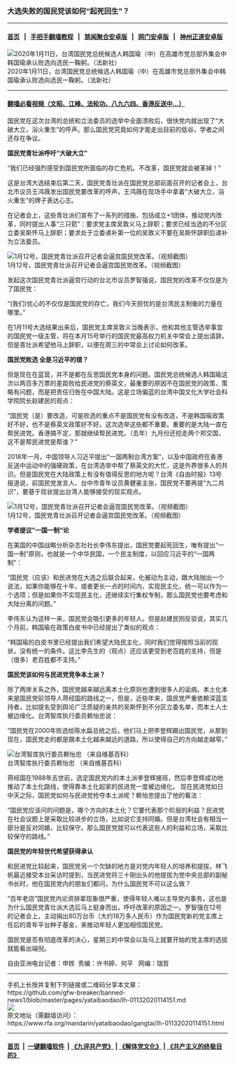 ### 大选失败的国民党该如何“起死回生”？
------------------------

#### [首页](https://github.com/gfw-breaker/banned-news1/blob/master/README.md) &nbsp;&nbsp;|&nbsp;&nbsp; [手把手翻墙教程](https://github.com/gfw-breaker/guides/wiki) &nbsp;&nbsp;|&nbsp;&nbsp; [禁闻聚合安卓版](https://github.com/gfw-breaker/bn-android) &nbsp;&nbsp;|&nbsp;&nbsp; [网门安卓版](https://github.com/oGate2/oGate) &nbsp;&nbsp;|&nbsp;&nbsp; [神州正道安卓版](https://github.com/SzzdOgate/update) 



<div id="headerimg">
 <img alt="2020年1月11日，台湾国民党总统候选人韩国瑜（中）在高雄市党总部外集会中韩国瑜承认败选向选民一鞠躬。（法新社）
" src="https://www.rfa.org/mandarin/yataibaodao/gangtai/lh-01132020114151.html/000_1NM6IS.jpg/@@images/01a71237-0412-480f-9845-ee77d51588bd.jpeg" title="2020年1月11日，台湾国民党总统候选人韩国瑜（中）在高雄市党总部外集会中韩国瑜承认败选向选民一鞠躬。（法新社）
"/>
 <div id="headerimgcontents">
  <div id="headerimgcaption">
   <span>
    2020年1月11日，台湾国民党总统候选人韩国瑜（中）在高雄市党总部外集会中韩国瑜承认败选向选民一鞠躬。（法新社）
   </span>
   <!-- zoomattribute -->
  </div>
  <!-- headerimgcaption -->
 </div>
 <!-- headerimagecontents -->
</div>

<hr/>


#### [翻墙必看视频（文昭、江峰、法轮功、八九六四、香港反送中...）](http://167.172.214.107/home.html)

<div id="storytext">
 <div>
  <div class="slot_header">
  </div>
 </div>
 <p>
 </p>
 <p>
  国民党在这次台湾的总统和立法委员的选举中全面溃败后，很快党内就出现了“大破大立，浴火重生”的呼声。那么国民党究竟如何才能走出目前的低谷，学者之间还存在争议。
 </p>
 <p>
  <b>
   国民党青壮派呼吁“大破大立”
  </b>
 </p>
 <p>
  “我们已经强烈感受到国民党所面临的存亡危机。不改革，国民党就会被革掉！”
 </p>
 <p>
  这是台湾大选结束后第二天，国民党青壮派在国民党总部前面召开的记者会上，台北市议员王鸿薇发出国民党要改革的呼声。王鸿薇在现场手中拿着“大破大立，浴火重生”的牌子表达心志。
 </p>
 <p>
 </p>
 <p>
 </p>
 <p>
  在记者会上，这些青壮派们宣布了一系列的措施，包括成立+1团体，推动党内改革，同时提出人事“三只箭”：要求党主席吴敦义马上辞职；要求已经当选的不分区立委吴斯怀马上辞职；要求处于立委递补第一位的吴敦义不要在吴斯怀辞职后递补为立法委员。
 </p>
 <p>
 </p>
 <p>
  <div class="image-inline captioned" style="width:1500px;">
   <div style="width:1500px;">
    <img alt="1月12号，国民党青壮派召开记者会逼宫国民党改革。（视频截图）" src="https://www.rfa.org/mandarin/yataibaodao/gangtai/lh-01132020114151.html/56fe2.jpg" title="1月12号，国民党青壮派召开记者会逼宫国民党改革。（视频截图）"/>
   </div>
   <div class="image-caption">
    <span style="width:1500px;">
     1月12号，国民党青壮派召开记者会逼宫国民党改革。（视频截图）
    </span>
    <span class="copyright">
    </span>
   </div>
  </div>
 </p>
 <p>
  发起这次国民党青壮派逼宫行动的台北市议员罗智强说，国民党的改革不仅仅是为了国民党：
 </p>
 <p>
  “(我们)忧心的不仅仅是国民党的存亡，我们今天担忧的是台湾民主制衡的力量在哪里。”
 </p>
 <p>
  在1月11号大选结果出来后，国民党主席吴敦义当晚表示，他和其他主管选举事宜的国民党一级主管，将在本月15号举行的国民党最高权力机关中常会上提出请辞。但是青壮派希望他马上辞职，以便在周三的中常会上讨论如何改革。
 </p>
 <p>
  <b>
   国民党败选 全是习近平的错？
  </b>
 </p>
 <p>
  但是现在在蓝营，并不是都在反思国民党本身的问题。国民党总统候选人韩国瑜这次以两百多万票的差距败给民进党的蔡英文，最重要的原因不在国民党的政策、策略有问题，而是把责任归咎在中国大陆。这是立场偏蓝的台湾中国文化大学社会科学院院长赵建民的观点：
 </p>
 <p>
  “国民党（是）要改造，可是败选的重点不是国民党有没有改造，不是韩国瑜政策好不好，也不是蔡英文政策好不好。这次选举这些都不重要。重要的是大陆一直在帮民进党。香港搞不定，那就继续帮民进党。（去年）九月份还挖走两个邦交国，这不是帮民进党是帮谁？”
 </p>
 <p>
  2018年一月，中国领导人习近平提出“一国两制台湾方案”，以及中国政府在香港反送中运动中的强硬政策，在台湾选举中帮了蔡英文的大忙，这是外界很多人的共识。但是国民党在大陆政策上有没有值得反思的地方呢？台湾《自由时报》13号报道说，前国民党发言人、台中市青年议员黄健豪主张，国民党不要再提“九二共识”，要基于现状提出台湾人能够接受的现实观点。
 </p>
 <p>
 </p>
 <p>
  <div class="image-inline captioned" style="width:1500px;">
   <div style="width:1500px;">
    <img alt="1月12号，国民党青壮派召开记者会逼宫国民党改革。（视频截图）" src="https://www.rfa.org/mandarin/yataibaodao/gangtai/lh-01132020114151.html/56fe3.jpg" title="1月12号，国民党青壮派召开记者会逼宫国民党改革。（视频截图）"/>
   </div>
   <div class="image-caption">
    <span style="width:1500px;">
     1月12号，国民党青壮派召开记者会逼宫国民党改革。（视频截图）
    </span>
    <span class="copyright">
    </span>
   </div>
  </div>
 </p>
 <p>
  <b>
   学者提议”一国一制“论
  </b>
 </p>
 <p>
  在美国的中国战略分析杂志社社长李伟东提出，国民党要起死回生，唯有提出“一国一制”原则，也就是一个中华民国，一个民主制度，以回应习近平的“一国两制”：
 </p>
 <p>
  “国民党（应该）和民进党在大选之后联合起来，化被动为主动，跟大陆抛出一个说法，如果你能够在十年，或者更长一点的时间内，实现民主化，统一可以作为一个选项；但是如果你不实现民主化，还继续实行集权专制，那么国民党也要考虑和大陆分离的问题。”
 </p>
 <p>
  李伟东认为这样一来，国民党会吸引更多的年轻人。但是赵建民则反驳说，其实几个月前，韩国瑜在政策白皮书中已经提出了类似的观点：
 </p>
 <p>
  “韩国瑜的白皮书里已经提出我们希望大陆民主化，同时我们觉得按照当前的现状，没有统一的条件。这比李先生的（观点）还应该更受到老百姓的支持，但是（很多）老百姓都不支持。”
 </p>
 <p>
  <b>
   国民党该如何与民进党竞争本土派？
  </b>
 </p>
 <p>
  除了两岸关系之外，国民党越来越远离本土化原则也遭到很多人的诟病。本土化本来是国民党前领导人蒋经国的路线之一，但是，近些年来，国民党严重依赖深蓝支持者，比如提名受到舆论广泛质疑的亲共的吴斯怀到不分区立委名单，而本土人士被边缘化。台湾智库执行委员赖怡忠说：
 </p>
 <p>
  “国民党在2000年败选给陈水扁总统之后，他们马上把李登辉踢出国民党，从那到现在，国民党走的都是跟本土化越来越远的道路，所以使得自己的方向越走越窄。”
 </p>
 <p>
 </p>
 <p>
  <div class="image-inline captioned" style="width:900px;">
   <div style="width:900px;">
    <img alt="台湾智库执行委员赖怡忠 （来自维基百科）" src="https://www.rfa.org/mandarin/yataibaodao/gangtai/lh-01132020114151.html/8d5660215fe0.jpg" title="台湾智库执行委员赖怡忠 （来自维基百科）"/>
   </div>
   <div class="image-caption">
    <span style="width:900px;">
     台湾智库执行委员赖怡忠 （来自维基百科）
    </span>
    <span class="copyright">
    </span>
   </div>
  </div>
 </p>
 <p>
  蒋经国在1988年去世前，选定国民党内的本土派李登辉接班，然后李登辉成功地推动了本土化路线，使得靠本土化起家的民进党一度被边缘化。 现在民进党如日中天之际，国民党如何与民进党抢夺本土派呢？赖怡忠提出了他的看法：
 </p>
 <p>
  “国民党应该问的问题是，哪个方向的本土化？它要代表那个阶层的利益？民进党在社会议题上是采取比较进步的立场，比如说它支持同婚。但是台湾社会有相当一部分是反对同婚，比较保守。那么国民党就可以代表这些人的利益和立场，采取比较保守的路线。”
 </p>
 <p>
  <b>
   国民党的年轻世代希望获得承认
  </b>
 </p>
 <p>
  和民进党比较起来，国民党另一个欠缺的地方是对党内年轻人的培养和提拔。林飞帆最近接受本台采访时提到，当民进党将三十刚出头的他提拔为党中央总部的副秘书长时，他在国民党内的朋友们都问，为什么国民党不可以这么做？
 </p>
 <p>
  “百年老店”国民党内论资排辈现象很严重，使得年轻人难以主导党内事务，这也是为什么国民党青壮派大选后马上挺身而出，呼吁改革的原因之一。罗智强在12号的记者会上，主动捐出80万台币（大约18万多人民币）作为国民党新的党主席上任后的青年平台种子基金，来推动年轻人更加相信国民党。
 </p>
 <p>
  国民党是否有彻底改革的决心，星期三的中常会以及马上就要开始的党主席的选拔就能看出端倪。
 </p>
 <p>
 </p>
 <p>
  自由亚洲电台记者：申铧  责编：许书婷、何平   网编：瑞哲
 </p>
</div>

<hr/>
手机上长按并复制下列链接或二维码分享本文章：<br/>
https://github.com/gfw-breaker/banned-news1/blob/master/pages/yataibaodao/lh-01132020114151.md <br/>
<a href='https://github.com/gfw-breaker/banned-news1/blob/master/pages/yataibaodao/lh-01132020114151.md'><img src='https://github.com/gfw-breaker/banned-news1/blob/master/pages/yataibaodao/lh-01132020114151.md.png'/></a> <br/>
原文地址（需翻墙访问）：https://www.rfa.org/mandarin/yataibaodao/gangtai/lh-01132020114151.html


------------------------
#### [首页](https://github.com/gfw-breaker/banned-news1/blob/master/README.md) &nbsp;|&nbsp; [一键翻墙软件](https://github.com/gfw-breaker/nogfw/blob/master/README.md) &nbsp;| [《九评共产党》](https://github.com/gfw-breaker/9ping.md/blob/master/README.md#九评之一评共产党是什么) | [《解体党文化》](https://github.com/gfw-breaker/jtdwh.md/blob/master/README.md) | [《共产主义的终极目的》](https://github.com/gfw-breaker/gczydzjmd.md/blob/master/README.md)


<img src='http://gfw-breaker.win/banned-news/pages/yataibaodao/lh-01132020114151.md' width='0px' height='0px'/>
